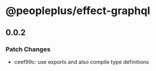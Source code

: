 # @peopleplus/effect-graphql

## 0.0.2

### Patch Changes

- ceef99c: use exports and also compile type definitions
